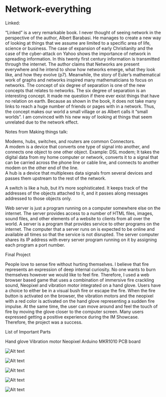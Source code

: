 # Network-everything
Linked:

“Linked” is a very remarkable book. I never thought of seeing network in the perspective of the author, Albert Barabasi. He manages to create a new way of looking at things that we assume are limited to a specific area of life, science or business.  The case of expansion of early Christianity and the case of the cyber-attack on Yahoo shows the importance of network in spreading information. In this twenty first century information is transmitted through the internet. The author claims that Networks are present everywhere and he intend to show how networks emerge, what they look like, and how they evolve (p7).  Meanwhile, the story of Euler’s mathematical work of graphs and networks inspired many mathematicians to focus on networks. The concept of six degree of separation is one of the new concepts that relates to networks.
The six degree of separation is an interesting concept. It made me question if there ever exist things that have no relation on earth. Because as shown in the book, it does not take many links to reach a huge number of friends or pages with in a network. Thus, the concept makes our world a small village or as Albert calls it “small worlds”.  I am convinced with his new way of looking at things that seem unrelated due to the network effect. 


Notes from Making things talk:

Modems, hubs, switches, and routers are common Connectors.  
A modem is a device that converts one type of signal into another, and connects one object to one other object. Example: DSL modem;  It takes the digital data from my home computer or network, converts it to a signal that can be carried across the phone line or cable line, and connects to another modem on the other end of the line.  
A hub is a device that multiplexes data signals from several devices and passes them upstream to the rest of the network. 

A switch is like a hub, but it’s more sophisticated. It keeps track of the addresses of the objects attached to it, and it passes along messages addressed to those objects only. 

Web server is just a program running on a computer somewhere else on the internet. The server provides access to a number of HTML files, images, sound files, and other elements of a website to clients from all over the world.
A server is a program that provides service to other programs on the internet. The computer that a server runs on is expected to be online and available all times so that the service is not disrupted. 
The server computer shares its IP address with every server program running on it by assigning each program a port number.


Final Project


People love to sense fire without hurting themselves. I believe that fire represents an expression of deep internal curiosity. No one wants to burn themselves however we would like to feel fire. Therefore, I used a web browser based game that uses a combination of immersive fire crackling sound, Neopixel and vibration motor integrated on a hand glove. Users have a choice to either be in a visual bush fire or escape the fire. When the fire button is activated on the browser, the vibration motors and the neopixel with a red color is activated on the hand glove representing a sudden fire impulse. At the same time, the user can move around and feel the touch of fire by moving the glove closer to the computer screen. Many users expressed getting a positive experience during the IM Showcase. Therefore, the project was a success. 

List of Important Parts

Hand glove
Vibration motor
Neopixel
Arduino MKR1010
PCB board

![Alt text](https://github.com/AlemayehuMekonen/Network-everything/blob/master/Final%20Project/Final%20Project%20Documentation/System%20Diagram/Hardware%20Schematics.jpg)

![Alt text](https://github.com/AlemayehuMekonen/Network-everything/blob/master/Final%20Project/Final%20Project%20Documentation/System%20Diagram/System%20diagram.jpg)

![Alt text](https://github.com/AlemayehuMekonen/Network-everything/blob/master/Final%20Project/Final%20Project%20Documentation/Pictures%20of%20the%20electronics/PCB%20arduino.jpg)

![Alt text](https://github.com/AlemayehuMekonen/Network-everything/blob/master/Final%20Project/Final%20Project%20Documentation/Pictures%20of%20the%20electronics/topview.jpg)

![Alt text](https://github.com/AlemayehuMekonen/Network-everything/blob/master/Final%20Project/Final%20Project%20Documentation/Pictures%20of%20the%20electronics/Full%20view.jpg)
